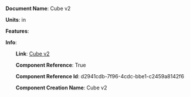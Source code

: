 **Document Name**: Cube v2

**Units**: in

**Features**:



**Info**:

&emsp;&emsp;**Link**: [Cube v2](/data4/linked_components/Cube%20v2-d2941cdb-7f96-4cdc-bbe1-c2459a8142f6/timeline.md/timeline.md)

&emsp;&emsp;**Component Reference**: True

&emsp;&emsp;**Component Reference Id**: d2941cdb-7f96-4cdc-bbe1-c2459a8142f6

&emsp;&emsp;**Component Creation Name**: Cube v2



